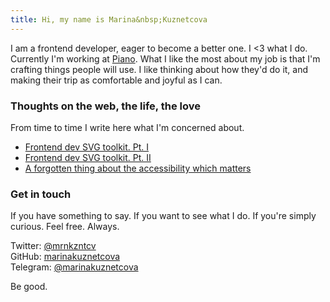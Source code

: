 ```yaml
---
title: Hi, my name is Marina&nbsp;Kuznetcova
---
```


I am a frontend developer, eager to become a better one. I <3 what I do.<br>
Currently I'm working at [Piano](https://piano.io). What I like the most about my job is that I'm crafting things people will use. I like thinking about how they'd do it, and making their trip as comfortable and joyful as I can.

<h3>Thoughts on the web, the life, the love</h3>

From time to time I write here what I'm concerned about.

- [Frontend dev SVG toolkit. Pt. I](/frontend-dev-svg-toolkit)
- [Frontend dev SVG toolkit. Pt. II](/frontend-dev-svg-toolkit-pt-2)
- [A forgotten thing about the accessibility which matters](/a-forgotten-thing-about-the-accessibility-which-matters)

<h3>Get in touch</h3>

If you have something to say.
If you want to see what I do.
If you're simply curious.
Feel free. Always.

Twitter: <a href="https://twitter.com/mrnkzntcv">@mrnkzntcv</a><br>
GitHub: <a href="https://github.com/marinakuznetcova">marinakuznetcova</a><br>
Telegram: <a href="http://t.me/marinakuznetcova">@marinakuznetcova</a>

Be good.
